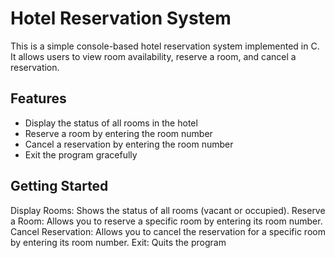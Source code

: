 # Hotel Reservation System

This is a simple console-based hotel reservation system implemented in C. It allows users to view room availability, reserve a room, and cancel a reservation.

## Features

- Display the status of all rooms in the hotel
- Reserve a room by entering the room number
- Cancel a reservation by entering the room number
- Exit the program gracefully

## Getting Started


Display Rooms: Shows the status of all rooms (vacant or occupied).
Reserve a Room: Allows you to reserve a specific room by entering its room number.
Cancel Reservation: Allows you to cancel the reservation for a specific room by entering its room number.
Exit: Quits the program






